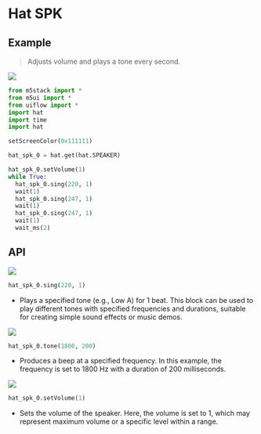 # Hat SPK

## Example

> Adjusts volume and plays a tone every second.

<img class="blockly_svg" src="https://m5stack.oss-cn-shenzhen.aliyuncs.com/resource/docs/static/assets/img/uiflow/blockly/hat/spk/uiflow_block_hat_spk_demo.png">

```python
from m5stack import *
from m5ui import *
from uiflow import *
import hat
import time
import hat

setScreenColor(0x111111)

hat_spk_0 = hat.get(hat.SPEAKER)

hat_spk_0.setVolume(1)
while True:
  hat_spk_0.sing(220, 1)
  wait(1)
  hat_spk_0.sing(247, 1)
  wait(1)
  hat_spk_0.sing(247, 1)
  wait(1)
  wait_ms(2)
```

## API

<img class="blockly_svg" src="https://m5stack.oss-cn-shenzhen.aliyuncs.com/resource/docs/static/assets/img/uiflow/blockly/hat/spk/uiflow_block_hat_speaker_sing.svg">

```python
hat_spk_0.sing(220, 1)
```

- Plays a specified tone (e.g., Low A) for 1 beat. This block can be used to play different tones with specified frequencies and durations, suitable for creating simple sound effects or music demos.

<img class="blockly_svg" src="https://m5stack.oss-cn-shenzhen.aliyuncs.com/resource/docs/static/assets/img/uiflow/blockly/hat/spk/uiflow_block_hat_speaker_tone.svg">

```python
hat_spk_0.tone(1800, 200)
```

- Produces a beep at a specified frequency. In this example, the frequency is set to 1800 Hz with a duration of 200 milliseconds.

<img class="blockly_svg" src="https://m5stack.oss-cn-shenzhen.aliyuncs.com/resource/docs/static/assets/img/uiflow/blockly/hat/spk/uiflow_block_hat_speaker_vol.svg">

```python
hat_spk_0.setVolume(1)
```

- Sets the volume of the speaker. Here, the volume is set to 1, which may represent maximum volume or a specific level within a range.